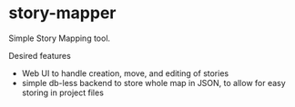 # story-mapper
Simple Story Mapping tool. 

Desired features
- Web UI to handle creation, move, and editing of stories
- simple db-less backend to store whole map in JSON, to allow for easy storing in project files

